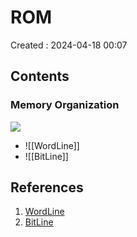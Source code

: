 # ROM
Created : 2024-04-18 00:07


## Contents

### Memory Organization

![](Academics/S6/Embedded%20Systems/Files/Screenshot_2024-04-18-00-13-32_2646x1024.png)
- ![[WordLine]]
- ![[BitLine]]


## References
1. [WordLine](WordLine.md)
2. [BitLine](BitLine.md)
